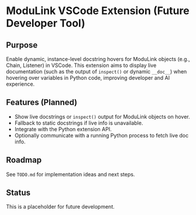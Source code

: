 # ModuLink VSCode Extension (Future Developer Tool)

## Purpose

Enable dynamic, instance-level docstring hovers for ModuLink objects (e.g., Chain, Listener) in VSCode. This extension aims to display live documentation (such as the output of `inspect()` or dynamic `__doc__`) when hovering over variables in Python code, improving developer and AI experience.

## Features (Planned)

- Show live docstrings or `inspect()` output for ModuLink objects on hover.
- Fallback to static docstrings if live info is unavailable.
- Integrate with the Python extension API.
- Optionally communicate with a running Python process to fetch live doc info.

## Roadmap

See `TODO.md` for implementation ideas and next steps.

## Status

This is a placeholder for future development.
